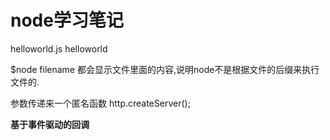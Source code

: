 # node学习笔记

helloworld.js helloworld

$node filename 都会显示文件里面的内容,说明node不是根据文件的后缀来执行文件的.

参数传递来一个匿名函数
http.createServer();

**基于事件驱动的回调**


